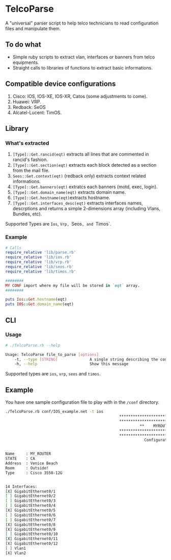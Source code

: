# TelcoParse
A "universal" parser script to help telco technicians to read configuration files and manipulate them.

## To do what
* Simple ruby scripts to extract vlan, interfaces or banners from telco equipments.
* Straight calls to libraries of functions to extract basic informations.

## Compatible device configurations
1. Cisco: IOS, IOS-XE, IOS-XR, Catos (some adjustments to come).
2. Huawei: VRP.
3. Redback: SeOS
4. Alcatel-Lucent: TimOS.

## Library
### What's extracted
1. `[Type]::Get.rancid(eqt)` extracts all lines that are commented in rancid's fashion.
2. `[Type]::Get.section(eqt)` extracts each block detected as a section from the mail file.
3. `Seos::Get.context(eqt)` (redback only) extracts context related informations.
4. `[Type]::Get.banners(eqt)` extratcs each banners (motd, exec, login).
5. `[Type]::Get.domain_name(eqt)` extracts domain name.
6. `[Type]::Get.hostname(eqt)`extracts hostname.
7. `[Type]::Get.interfaces_desc(eqt)` extracts interfaces names, descrptions and returns a simple 2-dimensions array (including Vlans, Bundles, etc).

Supported Types are `Ios`, `Vrp, `Seos`, and `Timos`.

### Example

``` ruby
# Calls
require_relative 'lib/parse.rb'
require_relative 'lib/ios.rb'
require_relative 'lib/vrp.rb'
require_relative 'lib/seos.rb'
require_relative 'lib/timos.rb'

########
MY CONF import where my file will be stored in `eqt` array.
########

puts Ios::Get.hostname(eqt)
puts IOS::Get.domain_name(eqt)

```


## CLI
### Usage

```bash
# ./TelcoParse.rb --help

Usage: TelcoParse file_to_parse [options]
    -t, --type [STRING]              A single string describing the configuration type (ex: "Cisco IOS")
    -h, --help                       Show this message
```

Supported types are `ios`, `vrp`, `seos` and `timos`.

## Example
You have one sample configuration file to play with in the `/conf` directory.
```bash
./TelcoParse.rb conf/IOS_example.net -t ios
                                                  **************************************************
                                                  **************************************************
                                                           **    MYROUTER.groland.net    **
                                                  **************************************************
                                                  **************************************************
                                                             Configuration has 294 lines.


Name     : MY_ROUTER
STATE    : CA
Address  : Venice Beach
Room     : Outside!
Type     : Cisco 3550-12G


14 Interfaces:
[X] GigabitEthernet0/1                                                                                                                              to WAN
[ ] GigabitEthernet0/2
[ ] GigabitEthernet0/3                                                                                                                        To_first_cpe
[ ] GigabitEthernet0/4
[X] GigabitEthernet0/5                                                                                                                           to_radius
[ ] GigabitEthernet0/6
[ ] GigabitEthernet0/7
[X] GigabitEthernet0/8                                                                                                                  to-second_customer
[X] GigabitEthernet0/9                                                                                                                          to_tactacs
[ ] GigabitEthernet0/10
[X] GigabitEthernet0/11                                                                                                                        static_bckp
[X] GigabitEthernet0/12                                                                                                                      to_customer_3
[ ] Vlan1
[X] Vlan2                                                                                                                                   best_vlan_EVER
                                                                                                                                              Customers: 2
```

